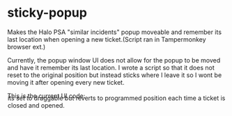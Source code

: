 # sticky-popup
Makes the Halo PSA "similar incidents" popup moveable and remember its last location when opening a new ticket.(Script ran in Tampermonkey browser ext.)

Currently, the popup window UI does not allow for the popup to be moved and have it remember its last location. I wrote a script so that it does not reset to the original position but instead sticks where I leave it so I wont be moving it after opening every new ticket. 

This is the current UI code: <div class="problemmatching top-right -buttons-5 react-draggable react-draggable-dragged" style="touch-action: none; transform: translate(1px, -26px);">
its set to draggable but reverts to programmed position each time a ticket is closed and opened. 
